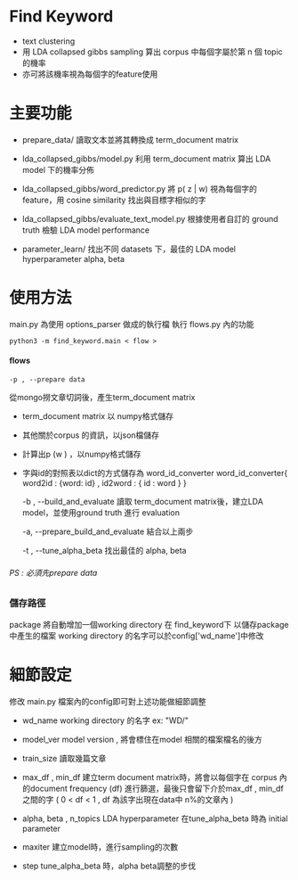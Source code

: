 # Find Keyword

  - text clustering 
  - 用 LDA collapsed gibbs sampling 算出 corpus 中每個字屬於第 n 個 topic 的機率
  - 亦可將該機率視為每個字的feature使用

# 主要功能
 - prepare_data/
  讀取文本並將其轉換成 term_document matrix 
 
 - lda_collapsed_gibbs/model.py
 利用 term_document matrix 算出 LDA model 下的機率分佈 

 - lda_collapsed_gibbs/word_predictor.py
 將 p( z | w) 視為每個字的feature，用 cosine similarity 找出與目標字相似的字

 - lda_collapsed_gibbs/evaluate_text_model.py
 根據使用者自訂的 ground truth 檢驗 LDA model performance 

- parameter_learn/
 找出不同 datasets 下，最佳的 LDA model hyperparameter alpha, beta 


# 使用方法

main.py 為使用 options_parser 做成的執行檔
執行 flows.py 內的功能

    python3 -m find_keyword.main < flow >

#### flows

    -p , --prepare data 
從mongo撈文章切詞後，產生term_document matrix
 -  term_document matrix 以 numpy格式儲存
 - 其他關於corpus 的資訊，以json檔儲存 
 - 計算出p  (w ) ，以numpy格式儲存 
 - 字與id的對照表以dict的方式儲存為 word_id_converter
   word_id_converter{ word2id : {word: id} , id2word : { id : word } }


    -b , --build_and_evaluate
讀取 term_document matrix後，建立LDA model，並使用ground truth 進行 evaluation


    -a, --prepare_build_and_evaluate
   結合以上兩步

    -t , --tune_alpha_beta
 找出最佳的 alpha, beta
###### PS : 必須先prepare data

### 儲存路徑
package 將自動增加一個working directory 在 find_keyword下
以儲存package 中產生的檔案
working directory 的名字可以於config['wd_name']中修改

# 細節設定  
修改 main.py 檔案內的config即可對上述功能做細節調整
 - wd_name 
   working directory 的名字 ex: "WD/"

- model_ver
  model version , 將會標住在model 相關的檔案檔名的後方

- train_size
 讀取幾篇文章

- max_df , min_df
    建立term document matrix時，將會以每個字在 corpus 內的document frequency (df)
    進行篩選，最後只會留下介於max_df , min_df之間的字
    ( 0 < df < 1 ,  df 為該字出現在data中 n%的文章內 )
- alpha, beta , n_topics 
    LDA hyperparameter
    在tune_alpha_beta 時為 initial parameter

- maxiter
    建立model時，進行sampling的次數

- step 
    tune_alpha_beta 時，alpha beta調整的步伐
